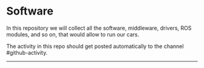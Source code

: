 # Software

In this repository we will collect all the software, middleware, drivers, ROS modules, and so on, that would allow to run our cars. 

The activity in this repo should get posted automatically to the channel #github-activity.

-----

